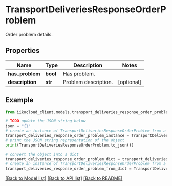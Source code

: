 # TransportDeliveriesResponseOrderProblem

Order problem details.

## Properties

Name | Type | Description | Notes
------------ | ------------- | ------------- | -------------
**has_problem** | **bool** | Has problem. | 
**description** | **str** | Problem description. | [optional] 

## Example

```python
from iikocloud_client.models.transport_deliveries_response_order_problem import TransportDeliveriesResponseOrderProblem

# TODO update the JSON string below
json = "{}"
# create an instance of TransportDeliveriesResponseOrderProblem from a JSON string
transport_deliveries_response_order_problem_instance = TransportDeliveriesResponseOrderProblem.from_json(json)
# print the JSON string representation of the object
print(TransportDeliveriesResponseOrderProblem.to_json())

# convert the object into a dict
transport_deliveries_response_order_problem_dict = transport_deliveries_response_order_problem_instance.to_dict()
# create an instance of TransportDeliveriesResponseOrderProblem from a dict
transport_deliveries_response_order_problem_from_dict = TransportDeliveriesResponseOrderProblem.from_dict(transport_deliveries_response_order_problem_dict)
```
[[Back to Model list]](../README.md#documentation-for-models) [[Back to API list]](../README.md#documentation-for-api-endpoints) [[Back to README]](../README.md)


